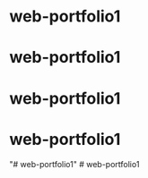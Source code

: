 # web-portfolio1
# web-portfolio1
# web-portfolio1
# web-portfolio1
"# web-portfolio1" 
#   w e b - p o r t f o l i o 1  
 